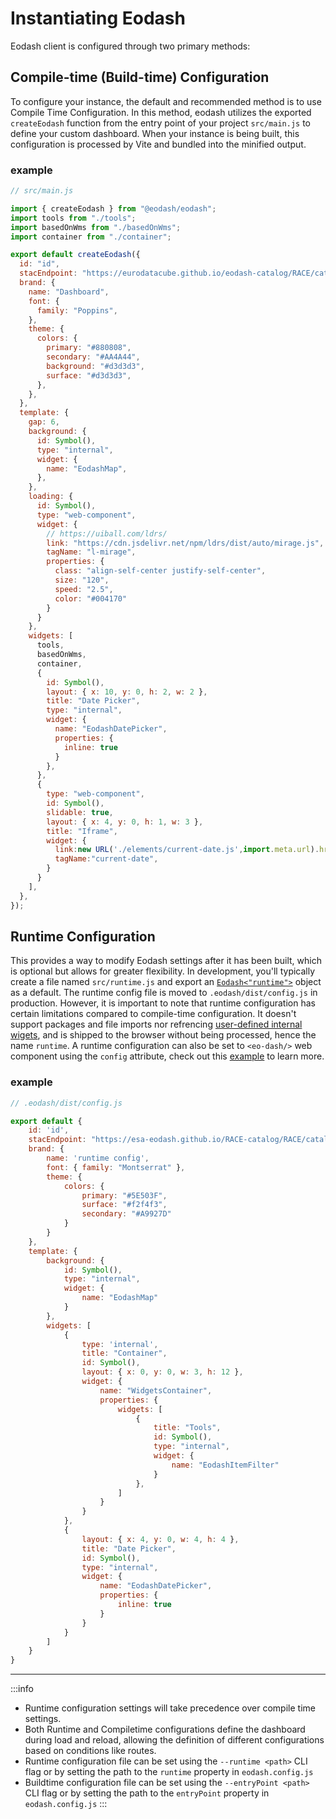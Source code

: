 # Instantiating Eodash
Eodash client is configured through two primary methods:

## Compile-time (Build-time) Configuration
To configure your instance, the default and recommended method is to use Compile Time Configuration. In this method, eodash utilizes the exported `createEodash` function from the entry point of your project `src/main.js` to define your custom dashboard. When your instance is being built, this configuration is processed by Vite and bundled into the minified output.

### example
```js
// src/main.js

import { createEodash } from "@eodash/eodash";
import tools from "./tools";
import basedOnWms from "./basedOnWms";
import container from "./container";

export default createEodash({
  id: "id",
  stacEndpoint: "https://eurodatacube.github.io/eodash-catalog/RACE/catalog.json",
  brand: {
    name: "Dashboard",
    font: {
      family: "Poppins",
    },
    theme: {
      colors: {
        primary: "#880808",
        secondary: "#AA4A44",
        background: "#d3d3d3",
        surface: "#d3d3d3",
      },
    },
  },
  template: {
    gap: 6,
    background: {
      id: Symbol(),
      type: "internal",
      widget: {
        name: "EodashMap",
      },
    },
    loading: {
      id: Symbol(),
      type: "web-component",
      widget: {
        // https://uiball.com/ldrs/
        link: "https://cdn.jsdelivr.net/npm/ldrs/dist/auto/mirage.js",
        tagName: "l-mirage",
        properties: {
          class: "align-self-center justify-self-center",
          size: "120",
          speed: "2.5",
          color: "#004170"
        }
      }
    },
    widgets: [
      tools,
      basedOnWms,
      container,
      {
        id: Symbol(),
        layout: { x: 10, y: 0, h: 2, w: 2 },
        title: "Date Picker",
        type: "internal",
        widget: {
          name: "EodashDatePicker",
          properties: {
            inline: true
          }
        },
      },
      {
        type: "web-component",
        id: Symbol(),
        slidable: true,
        layout: { x: 4, y: 0, h: 1, w: 3 },
        title: "Iframe",
        widget: {
          link:new URL('./elements/current-date.js',import.meta.url).href,
          tagName:"current-date",
        }
      }
    ],
  },
});

```

## Runtime Configuration
This provides a way to modify Eodash settings after it has been built, which is optional but allows for greater flexibility. In development, you'll typically create a file named `src/runtime.js` and export an [`Eodash<"runtime">`](/api/client/types/interfaces/Eodash.html) object as a default. The runtime config file is moved to `.eodash/dist/config.js` in production. However, it is important to note that runtime configuration has certain limitations compared to compile-time configuration. It doesn't support packages and file imports nor refrencing [user-defined internal wigets](/widgets/internal-widgets), and is shipped to the browser without being processed, hence the name `runtime`. A runtime configuration can also be set to `<eo-dash/>` web component using the `config` attribute, check out this [example](/get-started.html#installing-eodash-web-component-in-your-project) to learn more.

### example
```js
// .eodash/dist/config.js

export default {
    id: 'id',
    stacEndpoint: "https://esa-eodash.github.io/RACE-catalog/RACE/catalog.json",
    brand: {
        name: 'runtime config',
        font: { family: "Montserrat" },
        theme: {
            colors: {
                primary: "#5E503F",
                surface: "#f2f4f3",
                secondary: "#A9927D"
            }
        }
    },
    template: {
        background: {
            id: Symbol(),
            type: "internal",
            widget: {
                name: "EodashMap"
            }
        },
        widgets: [
            {
                type: 'internal',
                title: "Container",
                id: Symbol(),
                layout: { x: 0, y: 0, w: 3, h: 12 },
                widget: {
                    name: "WidgetsContainer",
                    properties: {
                        widgets: [
                            {
                                title: "Tools",
                                id: Symbol(),
                                type: "internal",
                                widget: {
                                    name: "EodashItemFilter"
                                }
                            },
                        ]
                    }
                }
            },
            {
                layout: { x: 4, y: 0, w: 4, h: 4 },
                title: "Date Picker",
                id: Symbol(),
                type: "internal",
                widget: {
                    name: "EodashDatePicker",
                    properties: {
                        inline: true
                    }
                }
            }
        ]
    }
}
```

---

:::info
* Runtime configuration settings will take precedence over compile time settings.
* Both Runtime and Compiletime configurations define the dashboard during load and reload, allowing the definition of different configurations based on conditions like routes.
* Runtime configuration file can be set using the `--runtime <path>` CLI flag or by setting the path to the `runtime` property in `eodash.config.js`
* Buildtime configuration file can be set using the `--entryPoint <path>` CLI flag or by setting the path to the `entryPoint` property in `eodash.config.js`
:::


